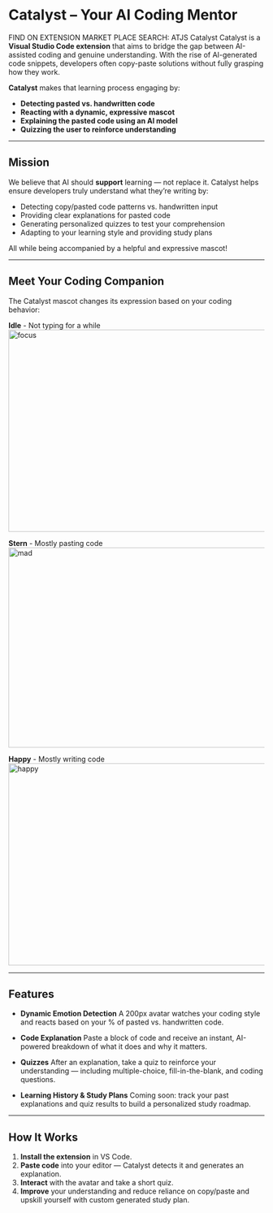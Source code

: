 # Catalyst – Your AI Coding Mentor
FIND ON EXTENSION MARKET PLACE
SEARCH: ATJS Catalyst
Catalyst is a **Visual Studio Code extension** that aims to bridge the gap between AI-assisted coding and genuine understanding. With the rise of AI-generated code snippets, developers often copy-paste solutions without fully grasping how they work.

**Catalyst** makes that learning process engaging by:

- **Detecting pasted vs. handwritten code**
- **Reacting with a dynamic, expressive mascot**
- **Explaining the pasted code using an AI model**
- **Quizzing the user to reinforce understanding**

---

## Mission

We believe that AI should **support** learning — not replace it. Catalyst helps ensure developers truly understand what they’re writing by:

- Detecting copy/pasted code patterns vs. handwritten input
- Providing clear explanations for pasted code
- Generating personalized quizzes to test your comprehension
- Adapting to your learning style and providing study plans

All while being accompanied by a helpful and expressive mascot!

---

## Meet Your Coding Companion

The Catalyst mascot changes its expression based on your coding behavior:

**Idle** - Not typing for a while
<img width="1199" height="398" alt="focus" src="https://github.com/user-attachments/assets/2334f8cd-40f1-4d53-bd76-d62ec9985e8e" />

**Stern** - Mostly pasting code
<img width="1198" height="394" alt="mad" src="https://github.com/user-attachments/assets/35e73a84-b018-4a6e-8301-01cf1890119b" />

**Happy** - Mostly writing code
<img width="1201" height="398" alt="happy" src="https://github.com/user-attachments/assets/5310a9f4-a3d2-492f-a658-f2a54a8afe20" />

---

## Features

- **Dynamic Emotion Detection**
  A 200px avatar watches your coding style and reacts based on your % of pasted vs. handwritten code.

- **Code Explanation**
  Paste a block of code and receive an instant, AI-powered breakdown of what it does and why it matters.

- **Quizzes**
  After an explanation, take a quiz to reinforce your understanding — including multiple-choice, fill-in-the-blank, and coding questions.

- **Learning History & Study Plans**
  Coming soon: track your past explanations and quiz results to build a personalized study roadmap.

---

## How It Works

1.  **Install the extension** in VS Code.
2.  **Paste code** into your editor — Catalyst detects it and generates an explanation.
3.  **Interact** with the avatar and take a short quiz.
4.  **Improve** your understanding and reduce reliance on copy/paste and upskill yourself with custom generated study plan.

